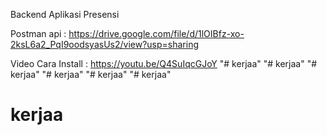 Backend Aplikasi Presensi

Postman api :
https://drive.google.com/file/d/1lOIBfz-xo-2ksL6a2_PqI9oodsyasUs2/view?usp=sharing

Video Cara Install :
https://youtu.be/Q4SuIqcGJoY
"# kerjaa" 
"# kerjaa" 
"# kerjaa" 
"# kerjaa" 
"# kerjaa" 
"# kerjaa" 
# kerjaa
